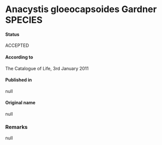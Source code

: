 Anacystis gloeocapsoides Gardner SPECIES
=======

#### Status
ACCEPTED

#### According to
The Catalogue of Life, 3rd January 2011

#### Published in
null

#### Original name
null

### Remarks
null